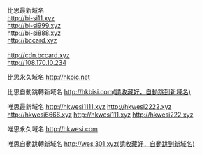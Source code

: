 比思最新域名<br>
http://bi-si11.xyz<br>
http://bi-si999.xyz<br>
http://bi-si888.xyz<br>
http://bccard.xyz<br><br>
http://cdn.bccard.xyz<br>
http://108.170.10.234<br>

比思永久域名
http://hkpic.net


比思自動跳轉新域名
http://hkbisi.com(請收藏好，自動跳到新域名)


唯思最新域名
http://hkwesi1111.xyz
http://hkwesi2222.xyz
http://hkwesi6666.xyz
http://hkwesi111.xyz
http://hkwesi222.xyz


唯思永久域名
http://hkwesi.com


唯思自動跳轉新域名
http://wesi301.xyz(請收藏好，自動跳到新域名)
